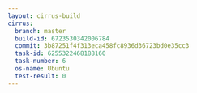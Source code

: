 ```yaml
---
layout: cirrus-build
cirrus:
  branch: master
  build-id: 6723530342006784
  commit: 3b87251f4f313eca458fc8936d36723bd0e35cc3
  task-id: 6255322468188160
  task-number: 6
  os-name: Ubuntu
  test-result: 0
---
```

